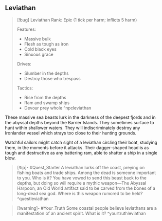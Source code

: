 ## Leviathan
>[!bug] Leviathan
>Rank: Epic (1 tick per harm; inflicts 5 harm)
>
>Features:
>	- Massive bulk
>	- Flesh as tough as iron
>	- Cold black eyes
>	- Sinuous grace
>
>Drives:
>	- Slumber in the depths
>	- Destroy those who trespass
>
>Tactics:
>	- Rise from the depths
>	- Ram and swamp ships
>	- Devour prey whole
>^npcleviathan

These massive sea beasts lurk in the darkness of the deepest fjords and in the abyssal depths beyond the Barrier Islands. They sometimes surface to hunt within shallower waters. They will indiscriminately destroy any Ironlander vessel which strays too close to their hunting grounds.

Watchful sailors might catch sight of a leviathan circling their boat, studying them, in the moments before it attacks. Their dagger-shaped head is as tough and destructive as any battering ram, able to shatter a ship in a single blow.

>[!tip]- #Quest_Starter
>A leviathan lurks off the coast, preying on fishing boats and trade ships. Among the dead is someone important to you. Who is it? You have vowed to send this beast back to the depths, but doing so will require a mythic weapon—The Abyssal Harpoon, an Old World artifact said to be carved from the bones of a long-dead sea god. Where is this weapon rumored to be held?
^questleviathan

>[!warning]- #Your_Truth
>Some coastal people believe leviathans are a manifestation of an ancient spirit. What is it?
>^yourtruthleviathan